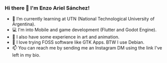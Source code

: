 ### Hi there 👋 I'm Enzo Ariel Sánchez!

- 🌱 I’m currently learning at UTN (National Technological University of Argentina).
- 💻 I'm into Mobile and game development (Flutter and Godot Engine).
- 🎨 I also have some experience in art and animation.
- 🐧 I love trying FOSS software like GTK Apps. BTW I use Debian.
- 📫 You can reach me by sending me an Instagram DM using the link I've left in my bio.
